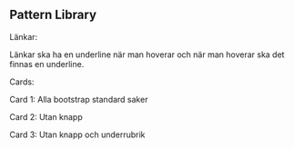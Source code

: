 Pattern Library
---------------

Länkar:

Länkar ska ha en underline när man hoverar och när man hoverar ska det finnas en underline.


Cards:

Card 1: Alla bootstrap standard saker

Card 2: Utan knapp

Card 3: Utan knapp och underrubrik
